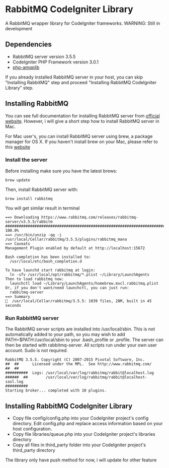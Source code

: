 # RabbitMQ CodeIgniter Library
A RabbitMQ wrapper library for CodeIgniter frameworks.
WARNING: Still in development

## Dependencies
- RabbitMQ server version 3.5.5
- CodeIgniter PHP Framework version 3.0.1
- [php-amqplib](https://github.com/videlalvaro/php-amqplib)

If you already installed RabbitMQ server in your host, you can skip "Installing RabbitMQ" step and proceed "Installing RabbitMQ CodeIgniter Library" step.

## Installing RabbitMQ
You can see full documentation for installing RabbitMQ server from [official website](https://www.rabbitmq.com/download.html). However, i will give a short step how to install RabbitMQ server in Mac.

For Mac user's, you can install RabbitMQ server using brew, a package manager for OS X. If you haven't install brew on your Mac, please refer to this [website](http://brew.sh/)

### Install the server
Before installing make sure you have the latest brews:
```
brew update
```
Then, install RabbitMQ server with:
```
brew install rabbitmq
```
You will get similar result in terminal
```
==> Downloading https://www.rabbitmq.com/releases/rabbitmq-server/v3.5.5/rabbitm
######################################################################## 100.0%
==> /usr/bin/unzip -qq -j /usr/local/Cellar/rabbitmq/3.5.5/plugins/rabbitmq_mana
==> Caveats
Management Plugin enabled by default at http://localhost:15672

Bash completion has been installed to:
  /usr/local/etc/bash_completion.d

To have launchd start rabbitmq at login:
  ln -sfv /usr/local/opt/rabbitmq/*.plist ~/Library/LaunchAgents
Then to load rabbitmq now:
  launchctl load ~/Library/LaunchAgents/homebrew.mxcl.rabbitmq.plist
Or, if you don't want/need launchctl, you can just run:
  rabbitmq-server
==> Summary
🍺  /usr/local/Cellar/rabbitmq/3.5.5: 1039 files, 28M, built in 45 seconds
```

### Run RabbitMQ server
The RabbitMQ server scripts are installed into /usr/local/sbin. This is not automatically added to your path, so you may wish to add PATH=$PATH:/usr/local/sbin to your .bash_profile or .profile. The server can then be started with rabbitmq-server. All scripts run under your own user account. Sudo is not required.
```
RabbitMQ 3.5.5. Copyright (C) 2007-2015 Pivotal Software, Inc.
##  ##      Licensed under the MPL.  See http://www.rabbitmq.com/
##  ##
##########  Logs: /usr/local/var/log/rabbitmq/rabbit@localhost.log
######  ##        /usr/local/var/log/rabbitmq/rabbit@localhost-sasl.log
##########
Starting broker... completed with 10 plugins.
```


## Installing RabbitMQ CodeIgniter Library
 - Copy file config/config.php into your CodeIgniter project's config directory. Edit config.php and replace access information based on your host configuration.
 - Copy file libraries/queue.php into your CodeIgniter project's libraries directory
 - Copy all files in third_party folder into your CodeIgniter project's third_party directory

The library only have push method for now, i will update for other feature

